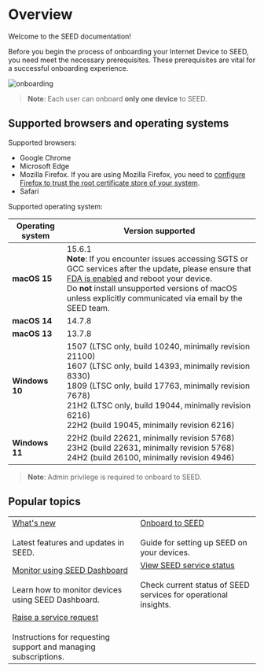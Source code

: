 # Overview

Welcome to the SEED documentation! 

Before you begin the process of onboarding your Internet Device to SEED, you need meet the necessary prerequisites. These prerequisites are vital for a successful onboarding experience. 

![onboarding](../images/onboarding-image.png)

> **Note**: Each user can onboard **only one device** to SEED.  

## Supported browsers and operating systems

Supported browsers:

 - Google Chrome
 - Microsoft Edge
 - Mozilla Firefox. If you are using Mozilla Firefox, you need to [configure Firefox to trust the root certificate store of your system](https://support.mozilla.org/en-US/kb/setting-certificate-authorities-firefox).
 - Safari

Supported operating system:


| **Operating system** | **Version supported** |
|---|---|
| **macOS 15**        | 15.6.1 <br> **Note**: If you encounter issues accessing SGTS or GCC services after the update, please ensure that [FDA is enabled](https://docs.developer.tech.gov.sg/docs/security-suite-for-engineering-endpoint-devices/post-onboarding-instructions/macos-latest?id=ensure-full-disk-access-fda-is-enabled-for-seed-components) and reboot your device. <br> Do **not** install unsupported versions of macOS unless explicitly communicated via email by the SEED team.|
| **macOS 14**        | 14.7.8 |
| **macOS 13**        | 13.7.8 |
| **Windows 10**      | 1507 (LTSC only, build 10240, minimally revision 21100) <br> 1607 (LTSC only, build 14393, minimally revision 8330) <br> 1809 (LTSC only, build 17763, minimally revision 7678) <br> 21H2 (LTSC only, build 19044, minimally revision 6216) <br> 22H2 (build 19045, minimally revision 6216) |
| **Windows 11**      | 22H2 (build 22621, minimally revision 5768) <br> 23H2 (build 22631, minimally revision 5768) <br> 24H2 (build 26100, minimally revision 4946) |


> **Note**:
> Admin privilege is required to onboard to SEED.



## Popular topics
|  |  | 
| --- | --- |
| [What's new](release-notes)</br></br> Latest features and updates in SEED. | [Onboard to SEED](/onboard-device/seed-prerequisites.md) </br></br> Guide for setting up SEED on your devices. |
| [Monitor using SEED Dashboard](/seed-dashboard/seed-dashboard-overview.md) </br></br> Learn how to monitor devices using SEED Dashboard. | [View SEED service status](/support/seed-status.md)</br></br> Check current status of SEED services for operational insights.  |
|  [Raise a service request](/support/raise-service-request.md) </br></br> Instructions for requesting support and managing subscriptions. | 

